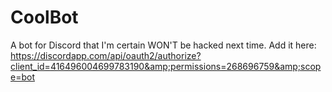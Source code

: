 # CoolBot
A bot for Discord that I'm certain WON'T be hacked next time. Add it here: https://discordapp.com/api/oauth2/authorize?client_id=416496004699783190&amp;permissions=268696759&amp;scope=bot
